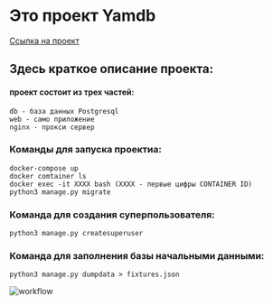 # Это проект Yamdb 
 
[Ссылка на проект](http://51.250.4.170/api/v1/ "")

## Здесь краткое описание проекта: 
    
#### проект состоит из трех частей:
    db - база данных Postgresql
    web - само приложение
    nginx - прокси сервер 

### Команды для запуска проектиа:
    docker-compose up
    docker comtainer ls
    docker exec -it XXXX bash (XXXX - первые цифры CONTAINER ID)
    python3 manage.py migrate
    
### Команда для создания суперпользователя:
    python3 manage.py createsuperuser

### Команда для заполнения базы начальными данными:
    python3 manage.py dumpdata > fixtures.json

![workflow](https://github.com/bobrolevv/yamdb_final/actions/workflows/yamdb_workflow.yml/badge.svg)